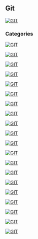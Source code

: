 ## Git
[![GIT](https://img.shields.io/badge/GIT-F05032?style=for-the-badge&logo=GIT&logoColor=white&labelColor=101010)](https://github.com/Alberto-mt/Terminal_de_comandos/blob/main/Git/index.md)

### Categories
[![GIT](https://img.shields.io/badge/INSTALACION_GIT-447ac0?style=for-the-badge&logo=GIT&logoColor=white&labelColor=101010)](https://github.com/Alberto-mt/Terminal_de_comandos/blob/main/Git/categories/Instalacion_GIT.md)

[![GIT](https://img.shields.io/badge/CONFIGURAR_USUARIO-c044b8?style=for-the-badge&logo=GIT&logoColor=white&labelColor=101010)](https://github.com/Alberto-mt/Terminal_de_comandos/blob/main/Git/categories/Configurar_usuario.md)

[![GIT](https://img.shields.io/badge/AYUDA_EN_GIT-c08a44?style=for-the-badge&logo=GIT&logoColor=white&labelColor=101010)](https://github.com/Alberto-mt/Terminal_de_comandos/blob/main/Git/categories/Ayuda_en_git.md)

[![GIT](https://img.shields.io/badge/CREAR_UN_REPOSITORIO-44c04c?style=for-the-badge&logo=GIT&logoColor=white&labelColor=101010)](https://github.com/Alberto-mt/Terminal_de_comandos/blob/main/Git/categories/Crear_un_repositorio.md)

[![GIT](https://img.shields.io/badge/CLONAR_REPOSITORIOS-447ac0?style=for-the-badge&logo=GIT&logoColor=white&labelColor=101010)](https://github.com/Alberto-mt/Terminal_de_comandos/blob/main/Git/categories/Clonar_repositorios.md)

[![GIT](https://img.shields.io/badge/ESPACIO_DE_TRABAJO-c044b8?style=for-the-badge&logo=GIT&logoColor=white&labelColor=101010)](https://github.com/Alberto-mt/Terminal_de_comandos/blob/main/Git/categories/Espacio_de_trabajo.md)

[![GIT](https://img.shields.io/badge/STATUS_ADD_DIFF-c08a44?style=for-the-badge&logo=GIT&logoColor=white&labelColor=101010)](https://github.com/Alberto-mt/Terminal_de_comandos/blob/main/Git/categories/Status_add_diff.md)

[![GIT](https://img.shields.io/badge/GITIGNORE-44c04c?style=for-the-badge&logo=GIT&logoColor=white&labelColor=101010)](https://github.com/Alberto-mt/Terminal_de_comandos/blob/main/Git/categories/Gitignore.md)

[![GIT](https://img.shields.io/badge/COMMIT_Y_VERSIONES-447ac0?style=for-the-badge&logo=GIT&logoColor=white&labelColor=101010)](https://github.com/Alberto-mt/Terminal_de_comandos/blob/main/Git/categories/Commit_y_versiones.md)

[![GIT](https://img.shields.io/badge/RESET_Y_CHECKOUT-c044b8?style=for-the-badge&logo=GIT&logoColor=white&labelColor=101010)](https://github.com/Alberto-mt/Terminal_de_comandos/blob/main/Git/categories/Reset_y_checkout.md)

[![GIT](https://img.shields.io/badge/DESHACER_COMMIT-c08a44?style=for-the-badge&logo=GIT&logoColor=white&labelColor=101010)]()

[![GIT](https://img.shields.io/badge/VOLVER_A_UN_COMMIT_ANTERIOR-44c04c?style=for-the-badge&logo=GIT&logoColor=white&labelColor=101010)]()

[![GIT](https://img.shields.io/badge/BUSCAR_COMMITS-447ac0?style=for-the-badge&logo=GIT&logoColor=white&labelColor=101010)]()

[![GIT](https://img.shields.io/badge/RAMAS-c044b8?style=for-the-badge&logo=GIT&logoColor=white&labelColor=101010)]()

[![GIT](https://img.shields.io/badge/STASH-c08a44?style=for-the-badge&logo=GIT&logoColor=white&labelColor=101010)]()

[![GIT](https://img.shields.io/badge/LIMPIAR_EL_STASH-44c04c?style=for-the-badge&logo=GIT&logoColor=white&labelColor=101010)]()

[![GIT](https://img.shields.io/badge/CHERRY_PICK-447ac0?style=for-the-badge&logo=GIT&logoColor=white&labelColor=101010)]()

[![GIT](https://img.shields.io/badge/COMO_RESOLVER_CONFLICTOS-c044b8?style=for-the-badge&logo=GIT&logoColor=white&labelColor=101010)]()

[![GIT](https://img.shields.io/badge/REPOSITORIOS_REMOTOS_Y_GITHUB-c08a44?style=for-the-badge&logo=GIT&logoColor=white&labelColor=101010)]()

[![GIT](https://img.shields.io/badge/GIT-F05032?style=for-the-badge&label=&#9650;&logoColor=white&labelColor=101010)](https://github.com/Alberto-mt/Terminal_de_comandos/blob/main/Git/index.md)
